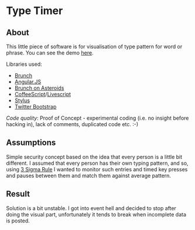 Type Timer
==========

## About

This little piece of software is for visualisation of type pattern for word or phrase.  You can see the demo [here][demourl].

Libraries used:

- [Brunch][brunch]
- [Angular.JS][angular]
- [Brunch on Asteroids][angular]
- [CoffeeScript][coffee]/[Livescript][live]
- [Stylus][stylus]
- [Twitter Bootstrap][twitterb]

*Code quality*: Proof of Concept - experimental coding (i.e. no insight before hacking in), lack of comments, duplicated code etc. :-)

## Assumptions

Simple security concept based on the idea that every person is a little bit different. I assumed that every person has their own typing pattern, and so, using [3 Sigma Rule][3sig] I wanted to monitor such entries and timed key presses and pauses between them and match them against average pattern.

## Result

Solution is a bit unstable. I got into event hell and decided to stop after doing the visual part, unfortunately it tends to break when incomplete data is posted.


[demourl]: http://exlee.github.com/vis-type/
[brunch]: http://brunch.io
[angular]: http://angularjs.org
[3sig]: http://en.wikipedia.org/wiki/68-95-99.7_rule
[twitterb]: http://twitter.github.com/bootstrap
[live]: http://livescript.net
[stylus]: http://learnboost.github.com/stylus/
[coffee]: http://coffeescript.org

